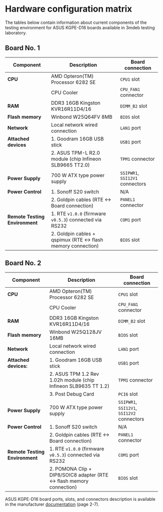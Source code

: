 # Hardware configuration matrix

The tables below contain information about current components of the testing
environment for ASUS KGPE-D16 boards available in 3mdeb testing laboratory.

## Board No. 1

| Component                      | Description                                                    | Board connection                           |
|--------------------------------|----------------------------------------------------------------|--------------------------------------------|
| **CPU**                        | AMD Opteron(TM) Processor 6282 SE                              | `CPU1` slot                                |
|                                | CPU Cooler                                                     | `CPU_FAN1` connector                       |
| **RAM**                        | DDR3 16GB Kingston KVR16R11D4/16                               | `DIMM_B2` slot                             |
| **Flash memory**               | Winbond W25Q64FV 8MB                                           | `BIOS` slot                                |
| **Network**                    | Local network wired connection                                 | `LAN1` port                                |
| **Attached devices**           | 1. Goodram 16GB USB stick                                      | `USB1` port                                |
|                                | 2. ASUS TPM-L R2.0 module (chip Infineon SLB9665 TT2.0)        | `TPM1` connector                           |
| **Power Supply**               | 700 W ATX type power supply                                    | `SSIPWR1`, `SSI12V1` connectors            |
| **Power Control**              | 1. Sonoff S20 switch                                           | N/A                                        |
|                                | 2. Goldpin cables (RTE <-> Board connection)                   | `PANEL1` connector                         |
| **Remote Testing Environment** | 1. RTE `v1.0.0` (firmware `v0.5.3`) connected via RS232        | `COM1` port                                |
|                                | 2. Goldpin cables + qspimux (RTE <-> flash memory connection)  | `BIOS` slot                                |

## Board No. 2

| Component                      | Description                                                            | Board connection                           |
|--------------------------------|------------------------------------------------------------------------|--------------------------------------------|
| **CPU**                        | AMD Opteron(TM) Processor 6282 SE                                      | `CPU1` slot                                |
|                                | CPU Cooler                                                             | `CPU_FAN1` connector                       |
| **RAM**                        | DDR3 16GB Kingston KVR16R11D4/16                                       | `DIMM_B2` slot                             |
| **Flash memory**               | Winbond W25Q128JV 16MB                                                 | `BIOS` slot                                |
| **Network**                    | Local network wired connection                                         | `LAN1` port                                |
| **Attached devices:**          | 1. Goodram 16GB USB stick                                              | `USB1` port                                |
|                                | 2. ASUS TPM 1.2 Rev 1.02h module (chip Infineon SLB9635 TT 1.2)        | `TPM1` connector                           |
|                                | 3. Post Debug Card                                                     | `PCI6` slot                                |
| **Power Supply**               | 700 W ATX type power supply                                            | `SSIPWR1`, `SSI12V1`, `SSI12V2` connectors |
| **Power Control**              | 1. Sonoff S20 switch                                                   | N/A                                        |
|                                | 2. Goldpin cables (RTE <-> Board connection)                           | `PANEL1` connector                         |
| **Remote Testing Environment** | 1. RTE `v1.0.0` (firmware `v0.5.3`) connected via RS232                | `COM1` port                                |
|                                | 2. POMONA Clip + DIP8/SOIC8 adapter (RTE <-> flash memory connection)  | `BIOS` slot                                |

ASUS KGPE-D16 board ports, slots, and connectors description is available in
the manufacturer
[documentation](https://dlcdnets.asus.com/pub/ASUS/mb/SocketG34(1944)/KGPE-D16/Menual_QVL/E8847_KGPE-D16.pdf)
(page 2-7).